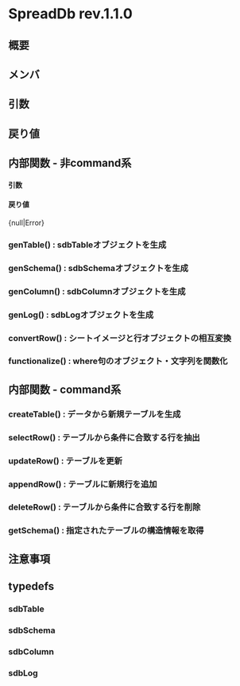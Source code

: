 # <a name="d488ebac-6d7f-49c8-ae6b-04cb35508546">SpreadDb</a> rev.1.1.0

<!--modifyMD:TOC-->

## <a name="726e2e5a-6be6-df18-acfa-3f73f91ef7f1">概要</a>

<!--::$doc/outline.md::-->

## <a name="1afe004e-f22b-569f-1bc6-d2930948e979">メンバ</a>

<!--::$doc/member.md::-->

## <a name="52628041-f45a-f621-6883-3088a580542b">引数</a>

<!--::$doc/arguments.md::-->

## <a name="f2453d3b-59c3-5008-8f6b-b0e45ef23594">戻り値</a>

<!--::$doc/returnValue.md::-->

## <a name="252d1755-0fdc-aa53-bbda-f5dcf05deaef">内部関数 - 非command系</a>

#### <a name="1f04d940-6884-819a-956c-921763e531ea">引数</a>

<!--::$doc/method.constructor.arg.md::-->

#### <a name="0e2570f7-932c-f77e-5a74-4e6f3284e349">戻り値</a>

{null|Error}

### <a name="5549d99d-f8fd-a54a-0617-f96160ce4d28">genTable</a>() : sdbTableオブジェクトを生成

<!--::$doc/method.genTable.md::-->

### <a name="805f567f-0df3-063f-abb7-32ae4f274b30">genSchema</a>() : sdbSchemaオブジェクトを生成

<!--::$doc/method.genSchema.md::-->

### <a name="d4bbd901-20cd-8a9d-fc95-a8ac9ae41163">genColumn</a>() : sdbColumnオブジェクトを生成

<!--::$doc/method.genColumn.md::-->

### <a name="400007bb-07a5-47f4-0757-4302270834ca">genLog</a>() : sdbLogオブジェクトを生成

<!--::$doc/method.genLog.md::-->

### <a name="9a995d12-3590-3102-84f6-426abe9b6e88">convertRow</a>() : シートイメージと行オブジェクトの相互変換

<!--::$doc/method.convertRow.md::-->

### <a name="5fc49311-21b1-e6db-2a73-f56d54cf80c5">functionalize</a>() :  where句のオブジェクト・文字列を関数化

<!--::$doc/method.functionalize.md::-->


## <a name="f8072377-142a-714b-bed3-5242d99bf8a4">内部関数 - command系</a>

### <a name="fe8db1fd-ecac-e11b-bbc0-e0380cab2895">createTable</a>() : データから新規テーブルを生成

<!--::$doc/method.createTable.md::-->

### <a name="23baa473-c62c-c42a-b072-c9fad50c888b">selectRow</a>() : テーブルから条件に合致する行を抽出

<!--::$doc/method.selectRow.md::-->

### <a name="fda2d5d4-b66e-1ae8-52a9-6a971bb88c9d">updateRow</a>() : テーブルを更新

<!--::$doc/method.updateRow.md::-->

### <a name="9ecd8e07-bc7b-a5da-63bc-5a01d2803a37">appendRow</a>() : テーブルに新規行を追加

<!--::$doc/method.appendRow.md::-->

### <a name="bacd444b-ae87-6170-0ed5-c7861db25648">deleteRow</a>() : テーブルから条件に合致する行を削除

<!--::$doc/method.deleteRow.md::-->

### <a name="dd3826fa-6096-30aa-2836-59b34bb6d7bc">getSchema</a>() : 指定されたテーブルの構造情報を取得

<!--::$doc/method.getSchema.md::-->


## <a name="e298081f-47f9-7918-58d1-f572d1ef5859">注意事項</a>

<!--::$doc/cautions.md::-->

## <a name="4b6d1866-70ca-43a0-88ef-b64656d0a153">typedefs</a>

### <a name="4633fb93-038b-44db-b927-a0f5815265de">sdbTable</a>

<!--::$doc/typedef.sdbTable.md::-->

### <a name="e83945a7-e3e0-440f-b293-6de0c27aa556">sdbSchema</a>

<!--::$doc/typedef.sdbSchema.md::-->

### <a name="e23eb4c4-ab0d-4776-8038-775f6b018fc6">sdbColumn</a>

<!--::$doc/typedef.sdbColumn.md::-->

### <a name="c8640a48-efb0-4999-8b78-e10dd39f16fc">sdbLog</a>

<!--::$doc/typedef.sdbLog.md::-->

